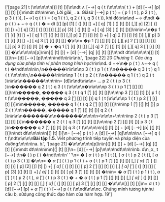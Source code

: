 ['[page 21] t )\n\n\n\n\n[(] [t] [)]\n\ndt ∧ [−→] q ( t )\n\n\n\n( t ) + [d] [−→] [p] [(] [t] [)]\n\ndt dt\n\n\n\n_Lời giải_ . a. Giảsử [−→] p ( t ) = ( p 1 ( t ), p 2 ( t ), p 3 ( t )), [−→] q ( t ) = ( q 1 ( t ), q 2 ( t ), q 3 ( t )), khi đó:\n\n\nd −→ d\ndt � p ( t ) + −→ q ( t ) � = dt [(] [p] [1] [ (] [t] [) +] [ q] [1] [ (] [t] [)] [,][ p] [2] [ (] [t] [) +] [ q] [2] [ (] [t] [)] [,][ p] [3] [ (] [t] [) +] [ q] [3] [ (] [t] [))]\n\n\n=\n�p 1 [′] [(] [t] [) +] [ q] 1 [′] [(] [t] [)] [,][ p] 2 [′] [(] [t] [) +] [ q] 2 [′] [(] [t] [)] [,][ p] 3 [′] [(] [t] [) +] [ q] 3 [′] [(] [t] [)] �\n\n= �p 1 [′] [(] [t] [)] [,][ p] 2 [′] [(] [t] [)] [,][ p] 3 [′] [(] [t] [)] � + �q 1 [′] [(] [t] [)] [,][ q] 2 [′] [(] [t] [)] [,][ q] 3 [′] [(] [t] [)] �\n\n\n\n\n[p]\n\n[(] [t] [)] + [d] [−→] [q] [(] [t] [)]\n\ndt dt\n\n\n\n\n[(] [t] [)]\n= [d] [−→] [p]\n\n\n\ndt\n\n\n\nb.', '[page 22] _20_ _Chương 1. Các ứng dụng của phép tính vi phân trong hình học_\n\n\nd. d −→\n� p ( t ) ∧−→ q ( t ) �\ndt\n\n\n\n,\n�����\n\n\n\np 3 ( t ) p 1 ( t )\n����� q 3 ( t ) q 1 ( t )\n\n\n\n,\n�����\n\n\n\np 1 ( t ) p 2 ( t )\n����� q 1 ( t ) q 2 ( t )\n\n\n\n�����\n\n\n\n= [d]\n\ndt\n\n\n= ... p 2 ( t ) p 3 ( t )\n������ q 2 ( t ) q 3 ( t )\n\n\n\n�\n\n\n\np 3 ( t ) p 1 [′] [(] [t] [)]\n\n�����, ����� q 3 ( t ) q 1 [′] [(] [t] [)]\n\n\np 3 [′] [(] [t] [)] p 1 ( t )\n\n�����, ����� q 3 [′] [(] [t] [)] q 1 ( t )\n\n\n\np 1 ( t ) p 2 [′] [(] [t] [)]\n\n�����, ����� q 1 ( t ) q 2 [′] [(] [t] [)]\n\n\np 1 [′] [(] [t] [)] p 2 ( t )\n\n�����, ����� q 1 [′] [(] [t] [)] q 2 ( t )\n\n\n\n������\n\n������\n\n\n\n=\n\n\n+\n\n\n\np 2 ( t ) p 3 [′] [(] [t] [)]\n������ q 2 ( t ) q 3 [′] [(] [t] [)]\n\n\np 2 [′] [(] [t] [)] p 3 ( t )\n������ q 2 [′] [(] [t] [)] q 3 ( t )\n\n\n\n\n[(] [t] [)] + [d] [−→] [p] [(] [t] [)]\n\ndt dt\n\n\n\n\n[(] [t] [)]\n= [−→] p ( t ) ∧ [d] [−→] [q]\n\n\n\n∧ [−→] q ( t )\ndt\n\n\n\n**Bài tập 1.5.** Viết phương trình tiếp tuyến và pháp diện của đường:\n\n\n\na. b.', '[page 21]  �\n\n\n\n\n[p]\n\n[(] [t] [)] + [d] [−→] [q] [(] [t] [)]\n\ndt dt\n\n\n\n\n[(] [t] [)]\n= [d] [−→] [p]\n\n\n\ndt\n\n\n\nb. d\n_α_ t [−→] t\n� ( ) p ( ) �\ndt\n\n\n′ ′ ′\n= � [ _α_ ( t ) p 1 ( t )], [ _α_ ( t ) p 2 ( t )], [ _α_ ( t ) p 3 ( t )] �\n\n= � _α_ [′] ( t ) p 1 ( t ) + _α_ ( t ) p 1 [′] [(] [t] [)] [,] _[ α]_ [′] [ (] [t] [)] [ p] [2] [(] [t] [) +] _[ α]_ [ (] [t] [)] [ p] 2 [′] [(] [t] [)] [,] _[ α]_ [′] [ (] [t] [)] [ p] [3] [(] [t] [) +] _[ α]_ [ (] [t] [)] [ p] 3 [′] [(] [t] [)] �\n\n= � _α_ [′] ( t ) p 1 ( t ), _α_ [′] ( t ) p 2 ( t ), _α_ [′] ( t ) p 3 ( t ) � + � _α_ ( t ) p 1 [′] [(] [t] [)] [,] _[ α]_ [ (] [t] [)] [ p] 2 [′] [(] [t] [)] [,] _[ α]_ [ (] [t] [)] [ p] 3 [′] [(] [t] [)] �\n\n\n[(] [t] [)]\n= _α_ ( t ) [d] [−→] [p] + _α_ [′] ( t ) [−→] p ( t )\n\ndt\n\n\nc. Chứng minh tương tựnhư câu b, sửdụng công thức đạo hàm của hàm hợp. 19']